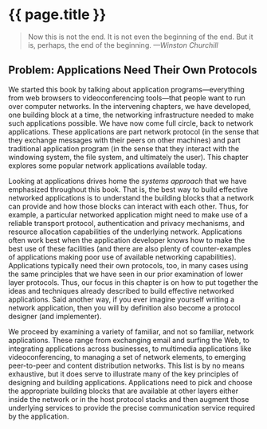 # {{ page.title }}

> Now this is not the end. It is not even the beginning of the end. But
> it is, perhaps, the end of the beginning. *—Winston Churchill*

## Problem: Applications Need Their Own Protocols

We started this book by talking about application programs—everything
from web browsers to videoconferencing tools—that people want to run
over computer networks. In the intervening chapters, we have developed,
one building block at a time, the networking infrastructure needed to
make such applications possible. We have now come full circle, back to
network applications. These applications are part network protocol (in
the sense that they exchange messages with their peers on other machines)
and part traditional application program (in the sense that they
interact with the windowing system, the file system, and ultimately the
user). This chapter explores some popular network applications
available today.

Looking at applications drives home the *systems approach* that we have
emphasized throughout this book. That is, the best way to build
effective networked applications is to understand the building blocks
that a network can provide and how those blocks can interact with each
other. Thus, for example, a particular networked application might need
to make use of a reliable transport protocol, authentication and privacy
mechanisms, and resource allocation capabilities of the underlying
network. Applications often work best when the application developer
knows how to make the best use of these facilities (and there are also
plenty of counter-examples of applications making poor use of available
networking capabilities). Applications typically need their own
protocols, too, in many cases using the same principles that we have
seen in our prior examination of lower layer protocols. Thus, our focus
in this chapter is on how to put together the ideas and techniques
already described to build effective networked applications. Said
another way, if you ever imagine yourself writing a network application,
then you will by definition also become a protocol designer (and
implementer).

We proceed by examining a variety of familiar, and not so familiar,
network applications. These range from exchanging email and surfing the
Web, to integrating applications across businesses, to multimedia
applications like videoconferencing, to managing a set of network
elements, to emerging peer-to-peer and content distribution networks.
This list is by no means exhaustive, but it does serve to illustrate
many of the key principles of designing and building applications.
Applications need to pick and choose the appropriate building blocks
that are available at other layers either inside the network or in the
host protocol stacks and then augment those underlying services to
provide the precise communication service required by the application.
